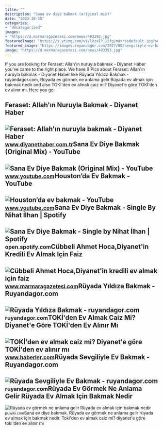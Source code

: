 ```yaml
---
title: ""
description: "Sana ev diye bakmak (original mix)"
date: "2023-10-30"
categories:
- "Uncategorized"
images:
- "https://d.marmaragazetesi.com/news/493393.jpg"
featuredImage: "https://i.ytimg.com/vi/lXzaIP_1ifg/maxresdefault.jpg?sqp=-oaymwEmCIAKENAF8quKqQMa8AEB-AHIAYAC6AKKAgwIABABGGUgWyhRMA8=&amp;rs=AOn4CLChcBNdZJ7yMjERnCTCugYP_JrsAQ"
featured_image: "https://images.ruyandagor.com/2017/05/sevgiliyle-ev-bakmak-0037.jpg"
image: "https://d.marmaragazetesi.com/news/493393.jpg"
---
```


If you are looking for Feraset: Allah'ın nuruyla bakmak - Diyanet Haber you've came to the right place. We have 9 Pics about Feraset: Allah'ın nuruyla bakmak - Diyanet Haber like Rüyada Yıldıza Bakmak - ruyandagor.com, Rüyada ev görmek ne anlama gelir Rüyada ev almak için bakmak nedir and also TOKİ'den ev almak caiz mi? Diyanet'e göre TOKİ'den ev alınır mı. Here you go:

Feraset: Allah'ın Nuruyla Bakmak - Diyanet Haber
------------------------------------------------

 ![Feraset: Allah'ın nuruyla bakmak - Diyanet Haber](https://diyanethabercomtr.teimg.com/diyanethaber-com-tr/images/haberler/2022/08/feraset_allah_in_nuruyla_bakmak_h27235_d95cf.jpg) <small>www.diyanethaber.com.tr</small>Sana Ev Diye Bakmak (Original Mix) - YouTube
--------------------------------------------

 ![Sana Ev Diye Bakmak (Original Mix) - YouTube](https://i.ytimg.com/vi/2m03XfbindE/maxresdefault.jpg) <small>www.youtube.com</small>Houston’da Ev Bakmak - YouTube
------------------------------

 ![Houston’da ev bakmak - YouTube](https://i.ytimg.com/vi/lXzaIP_1ifg/maxresdefault.jpg?sqp=-oaymwEmCIAKENAF8quKqQMa8AEB-AHIAYAC6AKKAgwIABABGGUgWyhRMA8=&rs=AOn4CLChcBNdZJ7yMjERnCTCugYP_JrsAQ) <small>www.youtube.com</small>Sana Ev Diye Bakmak - Single By Nihat İlhan | Spotify
-----------------------------------------------------

 ![Sana Ev Diye Bakmak - Single by Nihat İlhan | Spotify](https://i.scdn.co/image/ab67616d0000b273980785b0cd7fd4cdbe2db6c4) <small>open.spotify.com</small>Cübbeli Ahmet Hoca,Diyanet'in Kredili Ev Almak Için Faiz
--------------------------------------------------------

 ![Cübbeli Ahmet Hoca,Diyanet'in kredili ev almak için faiz](https://d.marmaragazetesi.com/news/493393.jpg) <small>www.marmaragazetesi.com</small>Rüyada Yıldıza Bakmak - Ruyandagor.com
--------------------------------------

 ![Rüyada Yıldıza Bakmak - ruyandagor.com](https://images.ruyandagor.com/2017/04/ev-bakmak-1602.jpg) <small>ruyandagor.com</small>TOKİ'den Ev Almak Caiz Mi? Diyanet'e Göre TOKİ'den Ev Alınır Mı
---------------------------------------------------------------

 ![TOKİ'den ev almak caiz mi? Diyanet'e göre TOKİ'den ev alınır mı](https://i.hbrcdn.com/haber/2022/09/14/toki-den-ev-almak-caiz-mi-diyanet-e-gore-toki-15274637_6076_amp.jpg) <small>www.haberler.com</small>Rüyada Sevgiliyle Ev Bakmak - Ruyandagor.com
--------------------------------------------

 ![Rüyada Sevgiliyle Ev Bakmak - ruyandagor.com](https://images.ruyandagor.com/2017/05/sevgiliyle-ev-bakmak-0037.jpg) <small>ruyandagor.com</small>Rüyada Ev Görmek Ne Anlama Gelir Rüyada Ev Almak Için Bakmak Nedir
------------------------------------------------------------------

 ![Rüyada ev görmek ne anlama gelir Rüyada ev almak için bakmak nedir](https://puwiki.com/wp-content/uploads/2020/03/ruyada-ev-gormek-ne-anlama-gelir-ruyada-ev-almak-icin-bakmak-nedir.jpg) <small>puwiki.com</small>Sana ev diye bakmak. Rüyada ev görmek ne anlama gelir rüyada ev almak için bakmak nedir. Toki̇'den ev almak caiz mi? diyanet'e göre toki̇'den ev alınır mı
